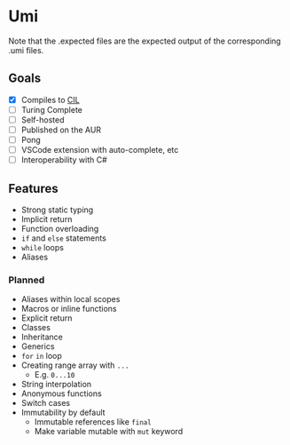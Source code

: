 # Umi

Note that the .expected files are the expected output of the corresponding .umi files.

## Goals

-   [x] Compiles to [CIL](https://en.wikipedia.org/wiki/Common_Intermediate_Language)
-   [ ] Turing Complete
-   [ ] Self-hosted
-   [ ] Published on the AUR
-   [ ] Pong
-   [ ] VSCode extension with auto-complete, etc
-   [ ] Interoperability with C#

## Features

<!-- TODO: Choose stuff that you would actually want to present -->

-   Strong static typing
-   Implicit return
-   Function overloading
-   `if` and `else` statements
-   `while` loops
-   Aliases

### Planned

-   Aliases within local scopes
-   Macros or inline functions
-   Explicit return
-   Classes
-   Inheritance
-   Generics
-   `for` `in` loop
-   Creating range array with `...`
    -   E.g. `0...10`
-   String interpolation
-   Anonymous functions
-   Switch cases
-   Immutability by default
    -   Immutable references like `final`
    -   Make variable mutable with `mut` keyword
